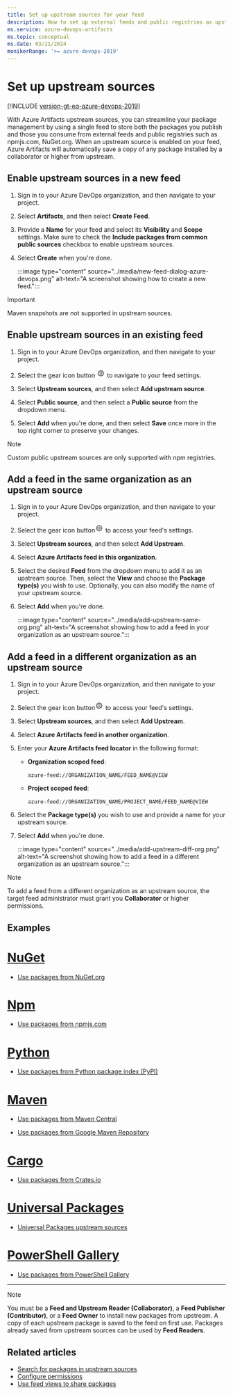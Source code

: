 ```yaml
---
title: Set up upstream sources for your feed
description: How to set up external feeds and public registries as upstream sources for your feed
ms.service: azure-devops-artifacts
ms.topic: conceptual
ms.date: 03/21/2024
monikerRange: '>= azure-devops-2019'
---
```


# Set up upstream sources

[!INCLUDE [version-gt-eq-azure-devops-2019](../../includes/version-gt-eq-2019.md)]

With Azure Artifacts upstream sources, you can streamline your package management by using a single feed to store both the packages you publish and those you consume from external feeds and public registries such as npmjs.com, NuGet.org. When an upstream source is enabled on your feed, Azure Artifacts will automatically save a copy of any package installed by a collaborator or higher from upstream.

## Enable upstream sources in a new feed

1. Sign in to your Azure DevOps organization, and then navigate to your project.

1. Select **Artifacts**, and then select **Create Feed**.

1. Provide a **Name** for your feed and select its **Visibility** and **Scope** settings. Make sure to check the **Include packages from common public sources** checkbox to enable upstream sources. 
    
1. Select **Create** when you're done.

    :::image type="content" source="../media/new-feed-dialog-azure-devops.png" alt-text="A screenshot showing how to create a new feed.":::

> [!IMPORTANT]
> Maven snapshots are not supported in upstream sources.

## Enable upstream sources in an existing feed

1. Sign in to your Azure DevOps organization, and then navigate to your project.

1. Select the gear icon button ![gear icon](../../media/icons/gear-icon.png) to navigate to your feed settings.

1. Select **Upstream sources**, and then select **Add upstream source**.

1. Select **Public source**, and then select a **Public source** from the dropdown menu.

1. Select **Add** when you're done, and then select **Save** once more in the top right corner to preserve your changes.

> [!NOTE]
> Custom public upstream sources are only supported with npm registries.

## Add a feed in the same organization as an upstream source

1. Sign in to your Azure DevOps organization, and then navigate to your project.

1. Select the gear icon button![gear icon](../../media/icons/gear-icon.png) to access your feed's settings.

1. Select **Upstream sources**, and then select **Add Upstream**.

1. Select **Azure Artifacts feed in this organization**.

1. Select the desired **Feed** from the dropdown menu to add it as an upstream source. Then, select the **View** and choose the **Package type(s)** you wish to use. Optionally, you can also modify the name of your upstream source.

1. Select **Add** when you're done.

    :::image type="content" source="../media/add-upstream-same-org.png" alt-text="A screenshot showing how to add a feed in your organization as an upstream source.":::

## Add a feed in a different organization as an upstream source

1. Sign in to your Azure DevOps organization, and then navigate to your project.

1. Select the gear icon button![gear icon](../../media/icons/gear-icon.png) to access your feed's settings.

1. Select **Upstream sources**, and then select **Add Upstream**.

1. Select **Azure Artifacts feed in another organization**.

1. Enter your **Azure Artifacts feed locator** in the following format:

    - **Organization scoped feed**: 
        
        ```
        azure-feed://ORGANIZATION_NAME/FEED_NAME@VIEW
        ```
    
    - **Project scoped feed**: 
        
        ```
        azure-feed://ORGANIZATION_NAME/PROJECT_NAME/FEED_NAME@VIEW
        ```

1. Select the **Package type(s)** you wish to use and provide a name for your upstream source.

1. Select **Add** when you're done.

    :::image type="content" source="../media/add-upstream-diff-org.png" alt-text="A screenshot showing how to add a feed in a different organization as an upstream source.":::

> [!NOTE]
> To add a feed from a different organization as an upstream source, the target feed administrator must grant you **Collaborator** or higher permissions.

## Examples

# [NuGet](#tab/nuget)

- [Use packages from NuGet.org](../nuget/upstream-sources.md)

# [Npm](#tab/npm)

- [Use packages from npmjs.com](../npm/upstream-sources.md)

# [Python](#tab/python)

- [Use packages from Python package index (PyPI)](../python/use-packages-from-pypi.md)

# [Maven](#tab/maven)

- [Use packages from Maven Central](../maven/upstream-sources.md)

- [Use packages from Google Maven Repository](../maven/google-maven.md)

# [Cargo](#tab/cargo)

- [Use packages from Crates.io](../cargo/cargo-upstream-source.md)

# [Universal Packages](#tab/universalpackages)

- [Universal Packages upstream sources](../universal-packages/universal-packages-upstream.md)

# [PowerShell Gallery](#tab/powershellgallery)

- [Use packages from PowerShell Gallery](../tutorials/powershell-upstream-source.md)

---

> [!NOTE]
> You must be a **Feed and Upstream Reader (Collaborator)**, a **Feed Publisher (Contributor)**, or a **Feed Owner** to install new packages from upstream. A copy of each upstream package is saved to the feed on first use. Packages already saved from upstream sources can be used by **Feed Readers**.

## Related articles

- [Search for packages in upstream sources](./search-upstream.md)
- [Configure permissions](../feeds/feed-permissions.md)
- [Use feed views to share packages](../feeds/views.md)
